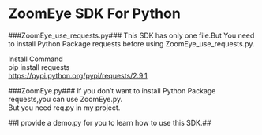 # ZoomEye SDK For Python

###ZoomEye_use_requests.py###
This SDK has only one file.But You need to install Python Package requests before using ZoomEye_use_requests.py.

Install Command</br>
pip install requests</br>
https://pypi.python.org/pypi/requests/2.9.1</br>

###ZoomEye.py###
If you don’t want to install Python Package requests,you can use ZoomEye.py.</br>
But you need req.py in my project.


##I provide a demo.py for you to learn how to use this SDK.##